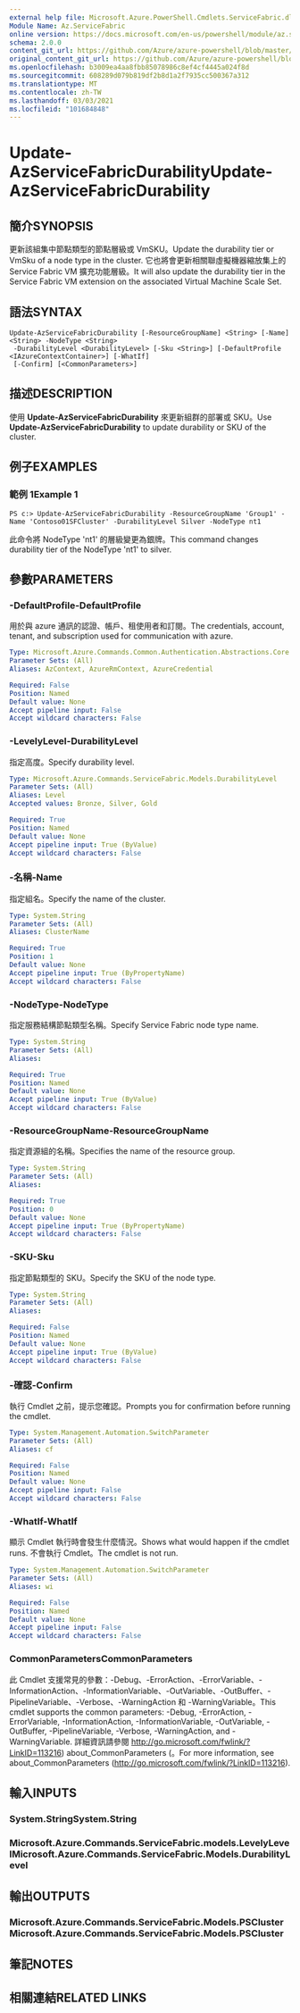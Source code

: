 ```yaml
---
external help file: Microsoft.Azure.PowerShell.Cmdlets.ServiceFabric.dll-Help.xml
Module Name: Az.ServiceFabric
online version: https://docs.microsoft.com/en-us/powershell/module/az.servicefabric/update-azservicefabricdurability
schema: 2.0.0
content_git_url: https://github.com/Azure/azure-powershell/blob/master/src/ServiceFabric/ServiceFabric/help/Update-AzServiceFabricDurability.md
original_content_git_url: https://github.com/Azure/azure-powershell/blob/master/src/ServiceFabric/ServiceFabric/help/Update-AzServiceFabricDurability.md
ms.openlocfilehash: b3009ea4aa8fbb85078986c8ef4cf4445a024f8d
ms.sourcegitcommit: 608289d079b819df2b8d1a2f7935cc500367a312
ms.translationtype: MT
ms.contentlocale: zh-TW
ms.lasthandoff: 03/03/2021
ms.locfileid: "101684848"
---
```

# <span data-ttu-id="5c14a-101">Update-AzServiceFabricDurability</span><span class="sxs-lookup"><span data-stu-id="5c14a-101">Update-AzServiceFabricDurability</span></span>

## <span data-ttu-id="5c14a-102">簡介</span><span class="sxs-lookup"><span data-stu-id="5c14a-102">SYNOPSIS</span></span>
<span data-ttu-id="5c14a-103">更新該組集中節點類型的節點層級或 VmSKU。</span><span class="sxs-lookup"><span data-stu-id="5c14a-103">Update the durability tier or VmSku of a node type in the cluster.</span></span> <span data-ttu-id="5c14a-104">它也將會更新相關聯虛擬機器縮放集上的 Service Fabric VM 擴充功能層級。</span><span class="sxs-lookup"><span data-stu-id="5c14a-104">It will also update the durability tier in the Service Fabric VM extension on the associated Virtual Machine Scale Set.</span></span>

## <span data-ttu-id="5c14a-105">語法</span><span class="sxs-lookup"><span data-stu-id="5c14a-105">SYNTAX</span></span>

```
Update-AzServiceFabricDurability [-ResourceGroupName] <String> [-Name] <String> -NodeType <String>
 -DurabilityLevel <DurabilityLevel> [-Sku <String>] [-DefaultProfile <IAzureContextContainer>] [-WhatIf]
 [-Confirm] [<CommonParameters>]
```

## <span data-ttu-id="5c14a-106">描述</span><span class="sxs-lookup"><span data-stu-id="5c14a-106">DESCRIPTION</span></span>
<span data-ttu-id="5c14a-107">使用 **Update-AzServiceFabricDurability** 來更新組群的部署或 SKU。</span><span class="sxs-lookup"><span data-stu-id="5c14a-107">Use **Update-AzServiceFabricDurability** to update durability or SKU of the cluster.</span></span>

## <span data-ttu-id="5c14a-108">例子</span><span class="sxs-lookup"><span data-stu-id="5c14a-108">EXAMPLES</span></span>

### <span data-ttu-id="5c14a-109">範例 1</span><span class="sxs-lookup"><span data-stu-id="5c14a-109">Example 1</span></span>
```
PS c:> Update-AzServiceFabricDurability -ResourceGroupName 'Group1' -Name 'Contoso01SFCluster' -DurabilityLevel Silver -NodeType nt1
```

<span data-ttu-id="5c14a-110">此命令將 NodeType 'nt1' 的層級變更為銀牌。</span><span class="sxs-lookup"><span data-stu-id="5c14a-110">This command changes durability tier of the NodeType 'nt1' to silver.</span></span>

## <span data-ttu-id="5c14a-111">參數</span><span class="sxs-lookup"><span data-stu-id="5c14a-111">PARAMETERS</span></span>

### <span data-ttu-id="5c14a-112">-DefaultProfile</span><span class="sxs-lookup"><span data-stu-id="5c14a-112">-DefaultProfile</span></span>
<span data-ttu-id="5c14a-113">用於與 azure 通訊的認證、帳戶、租使用者和訂閱。</span><span class="sxs-lookup"><span data-stu-id="5c14a-113">The credentials, account, tenant, and subscription used for communication with azure.</span></span>

```yaml
Type: Microsoft.Azure.Commands.Common.Authentication.Abstractions.Core.IAzureContextContainer
Parameter Sets: (All)
Aliases: AzContext, AzureRmContext, AzureCredential

Required: False
Position: Named
Default value: None
Accept pipeline input: False
Accept wildcard characters: False
```

### <span data-ttu-id="5c14a-114">-LevelyLevel</span><span class="sxs-lookup"><span data-stu-id="5c14a-114">-DurabilityLevel</span></span>
<span data-ttu-id="5c14a-115">指定高度。</span><span class="sxs-lookup"><span data-stu-id="5c14a-115">Specify durability level.</span></span>

```yaml
Type: Microsoft.Azure.Commands.ServiceFabric.Models.DurabilityLevel
Parameter Sets: (All)
Aliases: Level
Accepted values: Bronze, Silver, Gold

Required: True
Position: Named
Default value: None
Accept pipeline input: True (ByValue)
Accept wildcard characters: False
```

### <span data-ttu-id="5c14a-116">-名稱</span><span class="sxs-lookup"><span data-stu-id="5c14a-116">-Name</span></span>
<span data-ttu-id="5c14a-117">指定組名。</span><span class="sxs-lookup"><span data-stu-id="5c14a-117">Specify the name of the cluster.</span></span>

```yaml
Type: System.String
Parameter Sets: (All)
Aliases: ClusterName

Required: True
Position: 1
Default value: None
Accept pipeline input: True (ByPropertyName)
Accept wildcard characters: False
```

### <span data-ttu-id="5c14a-118">-NodeType</span><span class="sxs-lookup"><span data-stu-id="5c14a-118">-NodeType</span></span>
<span data-ttu-id="5c14a-119">指定服務結構節點類型名稱。</span><span class="sxs-lookup"><span data-stu-id="5c14a-119">Specify Service Fabric node type name.</span></span>

```yaml
Type: System.String
Parameter Sets: (All)
Aliases:

Required: True
Position: Named
Default value: None
Accept pipeline input: True (ByValue)
Accept wildcard characters: False
```

### <span data-ttu-id="5c14a-120">-ResourceGroupName</span><span class="sxs-lookup"><span data-stu-id="5c14a-120">-ResourceGroupName</span></span>
<span data-ttu-id="5c14a-121">指定資源組的名稱。</span><span class="sxs-lookup"><span data-stu-id="5c14a-121">Specifies the name of the resource group.</span></span>

```yaml
Type: System.String
Parameter Sets: (All)
Aliases:

Required: True
Position: 0
Default value: None
Accept pipeline input: True (ByPropertyName)
Accept wildcard characters: False
```

### <span data-ttu-id="5c14a-122">-SKU</span><span class="sxs-lookup"><span data-stu-id="5c14a-122">-Sku</span></span>
<span data-ttu-id="5c14a-123">指定節點類型的 SKU。</span><span class="sxs-lookup"><span data-stu-id="5c14a-123">Specify the SKU of the node type.</span></span>

```yaml
Type: System.String
Parameter Sets: (All)
Aliases:

Required: False
Position: Named
Default value: None
Accept pipeline input: True (ByValue)
Accept wildcard characters: False
```

### <span data-ttu-id="5c14a-124">-確認</span><span class="sxs-lookup"><span data-stu-id="5c14a-124">-Confirm</span></span>
<span data-ttu-id="5c14a-125">執行 Cmdlet 之前，提示您確認。</span><span class="sxs-lookup"><span data-stu-id="5c14a-125">Prompts you for confirmation before running the cmdlet.</span></span>

```yaml
Type: System.Management.Automation.SwitchParameter
Parameter Sets: (All)
Aliases: cf

Required: False
Position: Named
Default value: None
Accept pipeline input: False
Accept wildcard characters: False
```

### <span data-ttu-id="5c14a-126">-WhatIf</span><span class="sxs-lookup"><span data-stu-id="5c14a-126">-WhatIf</span></span>
<span data-ttu-id="5c14a-127">顯示 Cmdlet 執行時會發生什麼情況。</span><span class="sxs-lookup"><span data-stu-id="5c14a-127">Shows what would happen if the cmdlet runs.</span></span> <span data-ttu-id="5c14a-128">不會執行 Cmdlet。</span><span class="sxs-lookup"><span data-stu-id="5c14a-128">The cmdlet is not run.</span></span>

```yaml
Type: System.Management.Automation.SwitchParameter
Parameter Sets: (All)
Aliases: wi

Required: False
Position: Named
Default value: None
Accept pipeline input: False
Accept wildcard characters: False
```

### <span data-ttu-id="5c14a-129">CommonParameters</span><span class="sxs-lookup"><span data-stu-id="5c14a-129">CommonParameters</span></span>
<span data-ttu-id="5c14a-130">此 Cmdlet 支援常見的參數：-Debug、-ErrorAction、-ErrorVariable、-InformationAction、-InformationVariable、-OutVariable、-OutBuffer、-PipelineVariable、-Verbose、-WarningAction 和 -WarningVariable。</span><span class="sxs-lookup"><span data-stu-id="5c14a-130">This cmdlet supports the common parameters: -Debug, -ErrorAction, -ErrorVariable, -InformationAction, -InformationVariable, -OutVariable, -OutBuffer, -PipelineVariable, -Verbose, -WarningAction, and -WarningVariable.</span></span> <span data-ttu-id="5c14a-131">詳細資訊請參閱 http://go.microsoft.com/fwlink/?LinkID=113216) about_CommonParameters (。</span><span class="sxs-lookup"><span data-stu-id="5c14a-131">For more information, see about_CommonParameters (http://go.microsoft.com/fwlink/?LinkID=113216).</span></span>

## <span data-ttu-id="5c14a-132">輸入</span><span class="sxs-lookup"><span data-stu-id="5c14a-132">INPUTS</span></span>

### <span data-ttu-id="5c14a-133">System.String</span><span class="sxs-lookup"><span data-stu-id="5c14a-133">System.String</span></span>

### <span data-ttu-id="5c14a-134">Microsoft.Azure.Commands.ServiceFabric.models.LevelyLevel</span><span class="sxs-lookup"><span data-stu-id="5c14a-134">Microsoft.Azure.Commands.ServiceFabric.Models.DurabilityLevel</span></span>

## <span data-ttu-id="5c14a-135">輸出</span><span class="sxs-lookup"><span data-stu-id="5c14a-135">OUTPUTS</span></span>

### <span data-ttu-id="5c14a-136">Microsoft.Azure.Commands.ServiceFabric.Models.PSCluster</span><span class="sxs-lookup"><span data-stu-id="5c14a-136">Microsoft.Azure.Commands.ServiceFabric.Models.PSCluster</span></span>

## <span data-ttu-id="5c14a-137">筆記</span><span class="sxs-lookup"><span data-stu-id="5c14a-137">NOTES</span></span>

## <span data-ttu-id="5c14a-138">相關連結</span><span class="sxs-lookup"><span data-stu-id="5c14a-138">RELATED LINKS</span></span>
